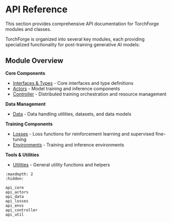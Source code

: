 # API Reference

This section provides comprehensive API documentation for TorchForge modules and classes.

TorchForge is organized into several key modules, each providing specialized functionality for post-training generative AI models:

## Module Overview

**Core Components**
- [Interfaces & Types](api_core.md) - Core interfaces and type definitions
- [Actors](api_actors.md) - Model training and inference components
- [Controller](api_controller.md) - Distributed training orchestration and resource management

**Data Management**
- [Data](api_data.md) - Data handling utilities, datasets, and data models

**Training Components**
- [Losses](api_losses.md) - Loss functions for reinforcement learning and supervised fine-tuning
- [Environments](api_envs.md) - Training and inference environments

**Tools & Utilities**
- [Utilities](api_util.md) - General utility functions and helpers

```{toctree}
:maxdepth: 2
:hidden:

api_core
api_actors
api_data
api_losses
api_envs
api_controller
api_util
```
